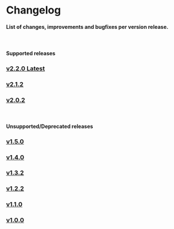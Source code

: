 # Changelog

<h4 class="fw-light">List of changes, improvements and bugfixes per version release.</h4><br/>


<h4 class="text-primary fw-bold">Supported releases</h4>
<div class="row row-cols-1 row-cols-lg-3 align-items-stretch g-4 py-3 pt-3">
  <div class="col">
    <a href="?page=documentation/changelog/v2.2.0" class="link-underline-opacity-0 link-underline">
      <div class="card card-cover h-100 overflow-hidden rounded-4 bg-dark bg-hover-dark changelog-btn">
        <div class="d-flex flex-column h-100 p-4 text-shadow-1">
          <h3 class="fw-bolder">v2.2.0 <span class="badge bg-success border border-success rounded-pill">Latest</span></h3>
        </div>
      </div>
    </a>
  </div>
  <div class="col">
    <a href="?page=documentation/changelog/v2.1.2" class="link-underline-opacity-0 link-underline">
      <div class="card card-cover h-100 overflow-hidden rounded-4 bg-dark bg-hover-dark changelog-btn">
        <div class="d-flex flex-column h-100 p-4 text-shadow-1">
          <h3 class="fw-bolder">v2.1.2</h3>
        </div>
      </div>
    </a>
  </div>
  <div class="col">
    <a href="?page=documentation/changelog/v2.0.2" class="link-underline-opacity-0 link-underline">
      <div class="card card-cover h-100 overflow-hidden rounded-4 bg-dark bg-hover-dark changelog-btn">
        <div class="d-flex flex-column h-100 p-4 text-shadow-1">
          <h3 class="fw-bolder">v2.0.2</h3>
        </div>
      </div>
    </a>
  </div>
</div>
<br/>


<h4 class="text-secondary fw-bold">Unsupported/Deprecated releases</h4>
<div class="row row-cols-1 row-cols-lg-3 align-items-stretch g-4 py-3 pt-3">
  <div class="col">
    <a href="?page=documentation/changelog/v1.5.0" class="link-underline-opacity-0 link-underline">
      <div class="card card-cover h-100 overflow-hidden rounded-4 bg-dark bg-hover-dark changelog-btn">
        <div class="d-flex flex-column h-100 p-4 text-shadow-1">
          <h3 class="fw-bolder">v1.5.0</h3>
        </div>
      </div>
    </a>
  </div>
  <div class="col">
    <a href="?page=documentation/changelog/v1.4.0" class="link-underline-opacity-0 link-underline">
      <div class="card card-cover h-100 overflow-hidden rounded-4 bg-dark bg-hover-dark changelog-btn">
        <div class="d-flex flex-column h-100 p-4 text-shadow-1">
          <h3 class="fw-bolder">v1.4.0</h3>
        </div>
      </div>
    </a>
  </div>
  <div class="col">
    <a href="?page=documentation/changelog/v1.3.2" class="link-underline-opacity-0 link-underline">
      <div class="card card-cover h-100 overflow-hidden rounded-4 bg-dark bg-hover-dark changelog-btn">
        <div class="d-flex flex-column h-100 p-4 text-shadow-1">
          <h3 class="fw-bolder">v1.3.2</h3>
        </div>
      </div>
    </a>
  </div>
  <div class="col">
    <a href="?page=documentation/changelog/v1.2.2" class="link-underline-opacity-0 link-underline">
      <div class="card card-cover h-100 overflow-hidden rounded-4 bg-dark bg-hover-dark changelog-btn">
        <div class="d-flex flex-column h-100 p-4 text-shadow-1">
          <h3 class="fw-bolder">v1.2.2</h3>
        </div>
      </div>
    </a>
  </div>
  <div class="col">
    <a href="?page=documentation/changelog/v1.1.0" class="link-underline-opacity-0 link-underline">
      <div class="card card-cover h-100 overflow-hidden rounded-4 bg-dark bg-hover-dark changelog-btn">
        <div class="d-flex flex-column h-100 p-4 text-shadow-1">
          <h3 class="fw-bolder">v1.1.0</h3>
        </div>
      </div>
    </a>
  </div><div class="col">
    <a href="?page=documentation/changelog/v1.0.0" class="link-underline-opacity-0 link-underline">
      <div class="card card-cover h-100 overflow-hidden rounded-4 bg-dark bg-hover-dark changelog-btn">
        <div class="d-flex flex-column h-100 p-4 text-shadow-1">
          <h3 class="fw-bolder">v1.0.0</h3>
        </div>
      </div>
    </a>
  </div>
</div>
